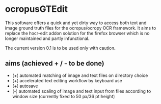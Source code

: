 ocropusGTEdit
=============
This software offers a quick and yet dirty way to access both text and image ground truth files for the ocropus/ocropy OCR framework.
It aims to replace the hocr-edit addon solution for the firefox browser which is no longer maintained and partly infunctional.

The current version 0.1 is to be used only with caution.


aims (achieved + / - to be done)
--------------------------------
- (+) automated matching of image and text files on directory choice
- (+) accelerated text editing workflow by keyboard use
- (+) autosave
- (-) automated scaling of image and text input from files according to window size (currently fixed to 50 px/36 pt height)
